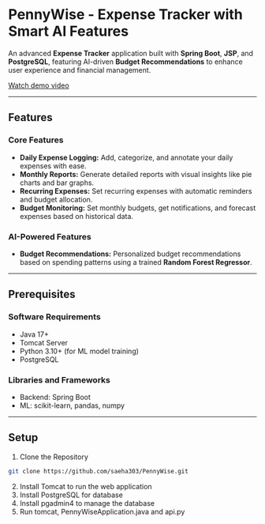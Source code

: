 <!--**PennyWise**

A Simple Expense Tracker app helps users manage their personal finances by tracking their daily
expenses. This app is particularly useful for users who want to monitor their spending habits, set
budgets, and get insights into their financial health.

Creators:
1. Sumaiya Saeha
2. Debjany Ghosh Aronno

For details check out the attached pdf: PennyWise.pdf

Steps to follow:
1. Install tomcat to run the web application
2. Install postgresql for database
3. Install pgadmin4 to manage database
4. Run tomcat, PennyWiseApplication.java and api.py-->

# PennyWise - Expense Tracker with Smart AI Features

An advanced **Expense Tracker** application built with **Spring Boot**, **JSP**, and **PostgreSQL**, featuring AI-driven **Budget Recommendations** to enhance user experience and financial management.

[Watch demo video](https://youtu.be/oLC5Y84_blQ)

---

## Features

### Core Features
- **Daily Expense Logging:** Add, categorize, and annotate your daily expenses with ease.
- **Monthly Reports:** Generate detailed reports with visual insights like pie charts and bar graphs.
- **Recurring Expenses:** Set recurring expenses with automatic reminders and budget allocation.
- **Budget Monitoring:** Set monthly budgets, get notifications, and forecast expenses based on historical data.

### AI-Powered Features
<!-- - **Smart Search:** Process natural language queries such as _"show me the expenses in July"_ or _"find transport expenses last week"_ using **NLP**.-->
- **Budget Recommendations:** Personalized budget recommendations based on spending patterns using a trained **Random Forest Regressor**.

---

## Prerequisites

### Software Requirements
- Java 17+
- Tomcat Server
- Python 3.10+ (for ML model training)
- PostgreSQL

### Libraries and Frameworks
- Backend: Spring Boot
- ML: scikit-learn, pandas, numpy

---

## Setup

1. Clone the Repository
```bash
git clone https://github.com/saeha303/PennyWise.git
```
2. Install Tomcat to run the web application
3. Install PostgreSQL for database
4. Install pgadmin4 to manage the database
5. Run tomcat, PennyWiseApplication.java and api.py
